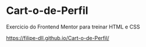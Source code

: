# Cart-o-de-Perfil

Exercicio do Frontend Mentor para treinar HTML e CSS

https://filipe-dll.github.io/Cart-o-de-Perfil/
